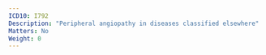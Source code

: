 ```yaml
---
ICD10: I792
Description: "Peripheral angiopathy in diseases classified elsewhere"
Matters: No
Weight: 0
---
```

